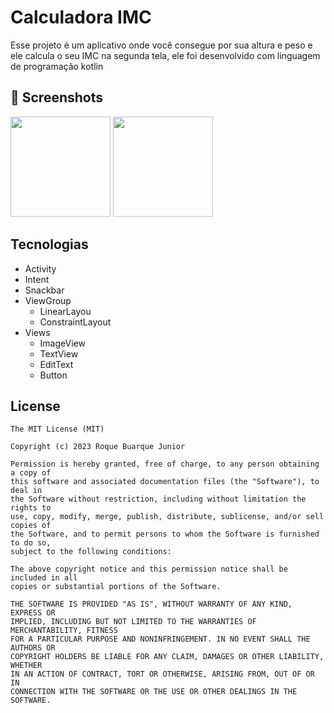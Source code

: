 # Calculadora IMC
Esse projeto é um aplicativo onde você consegue por sua altura e peso e ele calcula o seu IMC na segunda tela, ele foi desenvolvido com linguagem de programação kotlin 

## :camera_flash: Screenshots
<!-- You can add more screenshots here if you like -->
<img src="https://github.com/user-attachments/assets/81c22251-75b1-4085-b43f-1ffa015d2052" width=160/>
<img src="https://github.com/user-attachments/assets/4b43488e-b749-404d-ad7c-463c6c731af6" width=160/> 

## Tecnologias
- Activity
- Intent
- Snackbar
- ViewGroup
  - LinearLayou
  - ConstraintLayout
- Views 
  - ImageView
  - TextView
  - EditText
  - Button
 
## License
```
The MIT License (MIT)

Copyright (c) 2023 Roque Buarque Junior

Permission is hereby granted, free of charge, to any person obtaining a copy of
this software and associated documentation files (the "Software"), to deal in
the Software without restriction, including without limitation the rights to
use, copy, modify, merge, publish, distribute, sublicense, and/or sell copies of
the Software, and to permit persons to whom the Software is furnished to do so,
subject to the following conditions:

The above copyright notice and this permission notice shall be included in all
copies or substantial portions of the Software.

THE SOFTWARE IS PROVIDED "AS IS", WITHOUT WARRANTY OF ANY KIND, EXPRESS OR
IMPLIED, INCLUDING BUT NOT LIMITED TO THE WARRANTIES OF MERCHANTABILITY, FITNESS
FOR A PARTICULAR PURPOSE AND NONINFRINGEMENT. IN NO EVENT SHALL THE AUTHORS OR
COPYRIGHT HOLDERS BE LIABLE FOR ANY CLAIM, DAMAGES OR OTHER LIABILITY, WHETHER
IN AN ACTION OF CONTRACT, TORT OR OTHERWISE, ARISING FROM, OUT OF OR IN
CONNECTION WITH THE SOFTWARE OR THE USE OR OTHER DEALINGS IN THE SOFTWARE.
```
